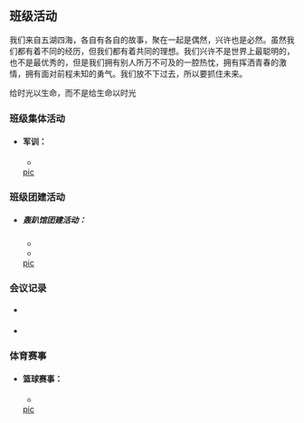 ## 班级活动

我们来自五湖四海，各自有各自的故事，聚在一起是偶然，兴许也是必然。虽然我们都有着不同的经历，但我们都有着共同的理想。我们兴许不是世界上最聪明的，也不是最优秀的，但是我们拥有别人所万不可及的一腔热忱，拥有挥洒青春的激情，拥有面对前程未知的勇气。我们放不下过去，所以要抓住未来。

给时光以生命，而不是给生命以时光

### 班级集体活动

- #### 军训：
    - 
  [pic]()

### 班级团建活动

- ##### 轰趴馆团建活动：
    - 
    - 
  [pic]()


### 会议记录
- ####
- ####
  
### 体育赛事
- #### 篮球赛事：
    - 
  [pic]()

